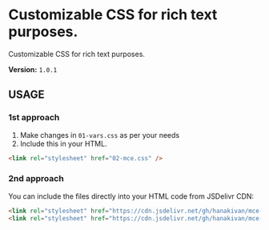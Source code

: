# Customizable CSS for rich text purposes.

Customizable CSS for rich text purposes.

**Version:** `1.0.1`

## USAGE

### 1st approach 

1. Make changes in `01-vars.css` as per your needs
2. Include this in your HTML.
```html
<link rel="stylesheet" href="02-mce.css" />
```

### 2nd approach
You can include the files directly into your HTML code from JSDelivr CDN:

```html
<link rel="stylesheet" href="https://cdn.jsdelivr.net/gh/hanakivan/mce-css-style@1.0.0/01-vars.css" />
<link rel="stylesheet" href="https://cdn.jsdelivr.net/gh/hanakivan/mce-css-style@1.0.0/02-mce.css" />
```